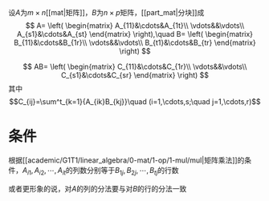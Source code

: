 设$A$为$m\times n$[[mat|矩阵]]，$B$为$n\times p$矩阵，[[part_mat|分块]]成
$$
A=
\left(
\begin{matrix}
A_{11}&\cdots&A_{1t}\\
\vdots&&\vdots\\
A_{s1}&\cdots&A_{st}
\end{matrix}
\right),\quad
B=
\left(
\begin{matrix}
B_{11}&\cdots&B_{1r}\\
\vdots&&\vdots\\
B_{t1}&\cdots&B_{tr}
\end{matrix}
\right)
$$

$$
AB=
\left(
\begin{matrix}
C_{11}&\cdots&C_{1r}\\
\vdots&&\vdots\\
C_{s1}&\cdots&C_{sr}
\end{matrix}
\right)
$$
其中$$C_{ij}=\sum^t_{k=1}{A_{ik}B_{kj}}\quad (i=1,\cdots,s;\quad j=1,\cdots,r)$$
# 条件
根据[[academic/G1T1/linear_algebra/0-mat/1-op/1-mul/mul|矩阵乘法]]的条件，$A_{i1},A_{i2}, \cdots, A_{it}$的列数分别等于$B_{1j},B_{2j},\cdots,B_{tj}$的行数

或者更形象的说，对$A$的列的分法要与对$B$的行的分法一致